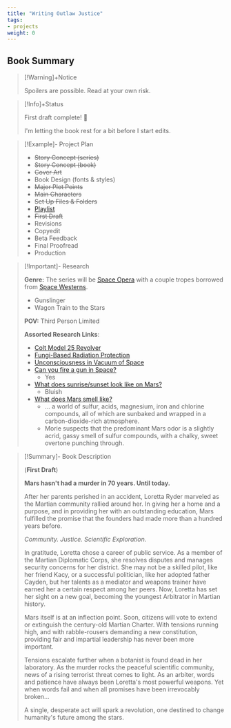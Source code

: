 ```yaml
---
title: "Writing Outlaw Justice"
tags:
- projects
weight: 0
---
```


## Book Summary

>[!Warning]+Notice
>
> Spoilers are possible. Read at your own risk.


> [!Info]+Status
>
> First draft complete! 🎉 
> 
> I'm letting the book rest for a bit before I start edits.

>[!Example]- Project Plan
> 
> * ~~Story Concept (series)~~
> * ~~Story Concept (book)~~
> * ~~Cover Art~~
> * Book Design (fonts & styles)
> * ~~Major Plot Points~~
> * ~~Main Characters~~
> * ~~Set Up Files & Folders~~
> * [Playlist](/notes/space-opera-playlist.md)
> * ~~First Draft~~
> * Revisions
> * Copyedit
> * Beta Feedback
> * Final Proofread
> * Production


>[!Important]- Research
>
>
>**Genre:** The series will be [Space Opera](https://tvtropes.org/pmwiki/pmwiki.php/Main/SpaceOpera) with a couple tropes borrowed from [Space Westerns](https://tvtropes.org/pmwiki/pmwiki.php/Main/SpaceWestern).
> * Gunslinger
> * Wagon Train to the Stars
>
>**POV:** Third Person Limited
>
>**Assorted Research Links**:
> * [Colt Model 25 Revolver](https://www.smith-wesson.com/product/model-25)  
> * [Fungi-Based Radiation Protection](https://www.biorxiv.org/content/10.1101/2020.07.16.205534v6)  
> * [Unconsciousness in Vacuum of Space](http://www.todayifoundout.com/index.php/2012/06/you-can-survive-being-exposed-to-the-near-vacuum-of-space-for-about-90-seconds-with-no-longterm-damage/) 
> * [Can you fire a gun in Space?](https://www.sciencefocus.com/space/can-you-fire-a-gun-in-space/) 
> 	* Yes
> * [What does sunrise/sunset look like on Mars?](https://solarsystem.nasa.gov/news/925/what-does-a-sunrise-sunset-look-like-on-mars/)
> 	* Bluish
> * [What does Mars smell like?](https://www.scientificamerican.com/article/what-does-mars-smell-like/)
> 	* ... a world of sulfur, acids, magnesium, iron and chlorine compounds, all of which are sunbaked and wrapped in a carbon-dioxide-rich atmosphere.
> 	* Morie suspects that the predominant Mars odor is a slightly acrid, gassy smell of sulfur compounds, with a chalky, sweet overtone punching through.
>


>[!Summary]- Book Description
> 
> (**First Draft**)
>
> **Mars hasn't had a murder in 70 years. Until today.**  
>
>After her parents perished in an accident, Loretta Ryder marveled as the Martian community rallied around her. In giving her a home and a purpose, and in providing her with an outstanding education, Mars fulfilled the promise that the founders had made more than a hundred years before.
>
>*Community. Justice. Scientific Exploration.*
>
>In gratitude, Loretta chose a career of public service. As a member of the Martian Diplomatic Corps, she resolves disputes and manages security concerns for her district. She may not be a skilled pilot, like her friend Kacy, or a successful politician, like her adopted father Cayden, but her talents as a mediator and weapons trainer have earned her a certain respect among her peers. Now, Loretta has set her sight on a new goal, becoming the youngest Arbitrator in Martian history.
>
>Mars itself is at an inflection point. Soon, citizens will vote to extend or extinguish the century-old Martian Charter. With tensions running high, and with rabble-rousers demanding a new constitution, providing fair and impartial leadership has never been more important.
>
> Tensions escalate further when a botanist is found dead in her laboratory. As the murder rocks the peaceful scientific community, news of a rising terrorist threat comes to light. As an arbiter, words and patience have always been Loretta's most powerful weapons. Yet when words fail and when all promises have been irrevocably broken...
>
> A single, desperate act will spark a revolution, one destined to change humanity's future among the stars.
> 



